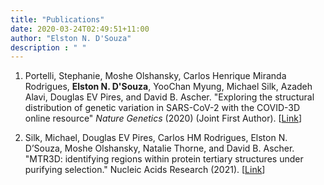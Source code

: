 ```yaml
---
title: "Publications"
date: 2020-03-24T02:49:51+11:00
author: "Elston N. D'Souza"
description : " "
---
```


1. Portelli, Stephanie, Moshe Olshansky, Carlos Henrique Miranda Rodrigues, **Elston N. D'Souza**, YooChan Myung, Michael Silk, Azadeh Alavi, Douglas EV Pires, and David B. Ascher. "Exploring the structural distribution of genetic variation in SARS-CoV-2 with the COVID-3D online resource" *Nature Genetics* (2020) (Joint First Author). [[Link](https://www.nature.com/articles/s41588-020-0693-3)]

2. Silk, Michael, Douglas EV Pires, Carlos HM Rodrigues, Elston N. D’Souza, Moshe Olshansky, Natalie Thorne, and David B. Ascher. "MTR3D: identifying regions within protein tertiary structures under purifying selection." Nucleic Acids Research (2021). [[Link](https://academic.oup.com/nar/advance-article/doi/10.1093/nar/gkab428/6288439)]
